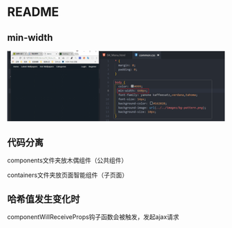 # README

## min-width

![演示](./images/css-min-width_01.gif)

## 代码分离

components文件夹放木偶组件（公共组件）

containers文件夹放页面智能组件（子页面）

## 哈希值发生变化时

componentWillReceiveProps钩子函数会被触发，发起ajax请求